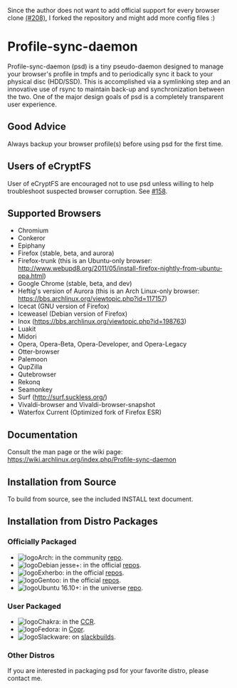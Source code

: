 Since the author does not want to add official support for every browser clone [(#208)](https://github.com/graysky2/profile-sync-daemon/issues/208#issuecomment-323164345), I forked the repository and might add more config files :)

# Profile-sync-daemon
Profile-sync-daemon (psd) is a tiny pseudo-daemon designed to manage your browser's profile in tmpfs and to periodically sync it back to your physical disc (HDD/SSD). This is accomplished via a symlinking step and an innovative use of rsync to maintain back-up and synchronization between the two. One of the major design goals of psd is a completely transparent user experience.

## Good Advice
Always backup your browser profile(s) before using psd for the first time.

## Users of eCryptFS
User of eCryptFS are encouraged not to use psd unless willing to help troubleshoot suspected browser corruption. See [#158](https://github.com/graysky2/profile-sync-daemon/issues/158).

## Supported Browsers
* Chromium
* Conkeror
* Epiphany
* Firefox (stable, beta, and aurora)
* Firefox-trunk (this is an Ubuntu-only browser: http://www.webupd8.org/2011/05/install-firefox-nightly-from-ubuntu-ppa.html)
* Google Chrome (stable, beta, and dev)
* Heftig's version of Aurora (this is an Arch Linux-only browser: https://bbs.archlinux.org/viewtopic.php?id=117157)
* Icecat (GNU version of Firefox)
* Iceweasel (Debian version of Firefox)
* Inox (https://bbs.archlinux.org/viewtopic.php?id=198763)
* Luakit
* Midori
* Opera, Opera-Beta, Opera-Developer, and Opera-Legacy
* Otter-browser
* Palemoon
* QupZilla
* Qutebrowser
* Rekonq
* Seamonkey
* Surf (http://surf.suckless.org/)
* Vivaldi-browser and Vivaldi-browser-snapshot
* Waterfox Current (Optimized fork of Firefox ESR)

## Documentation
Consult the man page or the wiki page: https://wiki.archlinux.org/index.php/Profile-sync-daemon

## Installation from Source
To build from source, see the included INSTALL text document.

## Installation from Distro Packages
### Officially Packaged
* ![logo](http://www.monitorix.org/imgs/archlinux.png "arch logo")Arch: in the community [repo](https://www.archlinux.org/packages/community/any/profile-sync-daemon/).
* ![logo](http://freedos-32.sourceforge.net/lean/debian_logo.png "debian logo")Debian jesse+: in the official [repos](https://packages.debian.org/unstable/profile-sync-daemon).
* ![logo](https://upload.wikimedia.org/wikipedia/commons/thumb/a/a0/Logo_Exherbo.svg/32px-Logo_Exherbo.svg.png "exherbo logo")Exherbo: in the official [repos](http://git.exherbo.org/summer/packages/net-www/profile-sync-daemon).
* ![logo](http://www.monitorix.org/imgs/gentoo.png "gentoo logo")Gentoo: in the official [repos](http://packages.gentoo.org/package/www-misc/profile-sync-daemon).
* ![logo](http://www.monitorix.org/imgs/ubuntu.png "ubuntu logo")Ubuntu 16.10+: in the universe [repo](https://packages.ubuntu.com/search?keywords=profile-sync-daemon).

### User Packaged
* ![logo](https://i.postimg.cc/4x1Wtnkr/Chakra-shiny.png "chakra logo")Chakra: in the [CCR](https://ccr.chakralinux.org/packages.php?O=0&K=profile-sync-daemon).
* ![logo](https://www.monitorix.org/imgs/fedora.png "fedora logo")Fedora: in [Copr](https://copr.fedorainfracloud.org/coprs/szasza/Profile-sync-daemon/).
* ![logo](http://wiki.codeblocks.org/images/8/8b/Slackware-logo_32.png "slack logo")Slackware: on [slackbuilds](http://slackbuilds.org/apps/profile-sync-daemon/).

### Other Distros
If you are interested in packaging psd for your favorite distro, please contact me.
